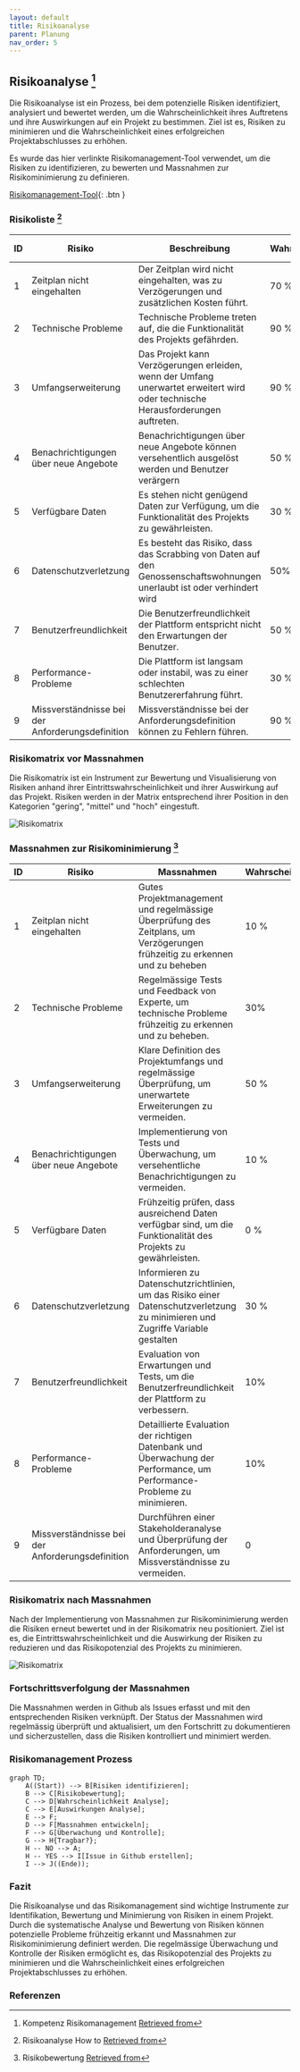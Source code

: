 ```yaml
---
layout: default
title: Risikoanalyse
parent: Planung
nav_order: 5
---
```


## Risikoanalyse [^1]

Die Risikoanalyse ist ein Prozess, bei dem potenzielle Risiken identifiziert, analysiert und bewertet werden, um die Wahrscheinlichkeit ihres Auftretens und ihre Auswirkungen auf ein Projekt zu bestimmen. Ziel ist es, Risiken zu minimieren und die Wahrscheinlichkeit eines erfolgreichen Projektabschlusses zu erhöhen.

Es wurde das hier verlinkte Risikomanagement-Tool verwendet, um die Risiken zu identifizieren, zu bewerten und Massnahmen zur Risikominimierung zu definieren.

[Risikomanagement-Tool](Kap8_Risikomanagement_Tool.xlsm){: .btn }

### Risikoliste [^2]

| ID | Risiko | Beschreibung | Wahrscheinlichkeit | Auswirkung 1-5 | 
|--------|--------|--------------|--------------------|------------|
| 1 | Zeitplan nicht eingehalten | Der Zeitplan wird nicht eingehalten, was zu Verzögerungen und zusätzlichen Kosten führt. | 70 % | 5 |
| 2 | Technische Probleme | Technische Probleme treten auf, die die Funktionalität des Projekts gefährden. | 90 % | 4 |
| 3 | Umfangserweiterung | Das Projekt kann Verzögerungen erleiden, wenn der Umfang unerwartet erweitert wird oder technische Herausforderungen auftreten. | 90 % | 4 |
| 4 | Benachrichtigungen über neue Angebote | Benachrichtigungen über neue Angebote können versehentlich ausgelöst werden und Benutzer verärgern | 50 % | 3 |
| 5 | Verfügbare Daten | Es stehen nicht genügend Daten zur Verfügung, um die Funktionalität des Projekts zu gewährleisten. | 30 % | 4 |
| 6 | Datenschutzverletzung | Es besteht das Risiko, dass das Scrabbing von Daten auf den Genossenschaftswohnungen unerlaubt ist oder verhindert wird | 50% | 4 |
| 7 | Benutzerfreundlichkeit | Die Benutzerfreundlichkeit der Plattform entspricht nicht den Erwartungen der Benutzer. | 50 % | 4 |
| 8 | Performance-Probleme | Die Plattform ist langsam oder instabil, was zu einer schlechten Benutzererfahrung führt. | 30 % | 3 |
| 9 | Missverständnisse bei der Anforderungsdefinition | Missverständnisse bei der Anforderungsdefinition können zu Fehlern führen. | 90 % | 3 |

### Risikomatrix vor Massnahmen

Die Risikomatrix ist ein Instrument zur Bewertung und Visualisierung von Risiken anhand ihrer Eintrittswahrscheinlichkeit und ihrer Auswirkung auf das Projekt. Risiken werden in der Matrix entsprechend ihrer Position in den Kategorien "gering", "mittel" und "hoch" eingestuft.

![Risikomatrix](../img/risikomatrix_vor.png)

### Massnahmen zur Risikominimierung [^3]

| ID | Risiko | Massnahmen | Wahrscheinlichkeit | Auswirkung |
|--------|--------|--------------|--------------------|------------|
| 1 | Zeitplan nicht eingehalten | Gutes Projektmanagement und regelmässige Überprüfung des Zeitplans, um Verzögerungen frühzeitig zu erkennen und zu beheben       | 10 % | 3 |
| 2 | Technische Probleme       | Regelmässige Tests und Feedback von Experte, um technische Probleme frühzeitig zu erkennen und zu beheben.                        | 30% | 2 |
| 3 | Umfangserweiterung        | Klare Definition des Projektumfangs und regelmässige Überprüfung, um unerwartete Erweiterungen zu vermeiden.                      | 50 % | 1 |
| 4 | Benachrichtigungen über neue Angebote | Implementierung von Tests und Überwachung, um versehentliche Benachrichtigungen zu vermeiden.                         | 10 % | 3 |
| 5 | Verfügbare Daten          | Frühzeitig prüfen, dass ausreichend Daten verfügbar sind, um die Funktionalität des Projekts zu gewährleisten.                    | 0 % | 0 |
| 6 | Datenschutzverletzung     | Informieren zu Datenschutzrichtlinien, um das Risiko einer Datenschutzverletzung zu minimieren und Zugriffe Variable gestalten                                   | 30 % | 2 |
| 7 | Benutzerfreundlichkeit    | Evaluation von Erwartungen und Tests, um die Benutzerfreundlichkeit der Plattform zu verbessern.                                  | 10% | 2 |
| 8 | Performance-Probleme      | Detaillierte Evaluation der richtigen Datenbank und Überwachung der Performance, um Performance-Probleme zu minimieren.           | 10% | 3 |
| 9 | Missverständnisse bei der Anforderungsdefinition | Durchführen einer Stakeholderanalyse und Überprüfung der Anforderungen, um Missverständnisse zu vermeiden. | 0 | 0 |

### Risikomatrix nach Massnahmen

Nach der Implementierung von Massnahmen zur Risikominimierung werden die Risiken erneut bewertet und in der Risikomatrix neu positioniert. Ziel ist es, die Eintrittswahrscheinlichkeit und die Auswirkung der Risiken zu reduzieren und das Risikopotenzial des Projekts zu minimieren.

![Risikomatrix](../img/risikomatrix_nach.png)

### Fortschrittsverfolgung der Massnahmen

Die Massnahmen werden in Github als Issues erfasst und mit den entsprechenden Risiken verknüpft. Der Status der Massnahmen wird regelmässig überprüft und aktualisiert, um den Fortschritt zu dokumentieren und sicherzustellen, dass die Risiken kontrolliert und minimiert werden.

### Risikomanagement Prozess

```mermaid
graph TD;
    A((Start)) --> B[Risiken identifizieren];
    B --> C[Risikobewertung];
    C --> D[Wahrscheinlichkeit Analyse];
    C --> E[Auswirkungen Analyse];
    E --> F;
    D --> F[Massnahmen entwickeln];
    F --> G[Überwachung und Kontrolle];
    G --> H{Tragbar?};
    H -- NO --> A;
    H -- YES --> I[Issue in Github erstellen];
    I --> J((Ende));
```

### Fazit

Die Risikoanalyse und das Risikomanagement sind wichtige Instrumente zur Identifikation, Bewertung und Minimierung von Risiken in einem Projekt. Durch die systematische Analyse und Bewertung von Risiken können potenzielle Probleme frühzeitig erkannt und Massnahmen zur Risikominimierung definiert werden. Die regelmässige Überwachung und Kontrolle der Risiken ermöglicht es, das Risikopotenzial des Projekts zu minimieren und die Wahrscheinlichkeit eines erfolgreichen Projektabschlusses zu erhöhen.

### Referenzen

[^1]: Kompetenz Risikomanagement [Retrieved from](https://gitlab.com/ch-tbz-wb/Stud/prj/-/tree/main/2_Unterrichtsressourcen/F_RisikoManagement)
[^2]: Risikoanalyse How to [Retrieved from](https://www.theprojectgroup.com/blog/risikomanagement-im-projektmanagement/#:~:text=Wann%20macht%20man%20eine%20Risikoanalyse,im%20gesamten%20Projektverlauf%20wiederholt%20wird.)
[^3]: Risikobewertung [Retrieved from](https://regina-stoiber.com/2019/04/28/risikoanalyse-durchfuehren-mit-muster-vorlage-und-beispiel/)
